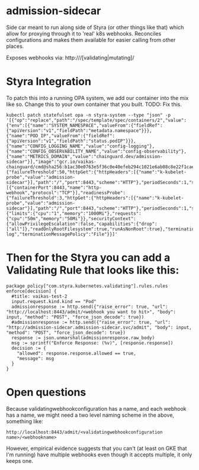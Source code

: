 # admission-sidecar

Side car meant to run along side of Styra (or other things like that) which
allow for proxying through it to 'real' k8s webhooks. Reconciles configurations
and makes them available for easier calling from other places.

Exposes webhooks via:
http://<thisservice>/[validating|mutating]/<name of the k8s webhook>

# Styra Integration

To patch this into a running OPA system, we add our container into the mix like so. Change this to your own container that you built. TODO: Fix this.

```
kubectl patch statefulset opa -n styra-system --type "json" -p '[{"op":"replace","path":"/spec/template/spec/containers/2","value": {"env":[{"name":"SYSTEM_NAMESPACE","valueFrom":{"fieldRef":{"apiVersion":"v1","fieldPath":"metadata.namespace"}}},{"name":"POD_IP","valueFrom":{"fieldRef":{"apiVersion":"v1","fieldPath":"status.podIP"}}},{"name":"CONFIG_LOGGING_NAME","value":"config-logging"},{"name":"CONFIG_OBSERVABILITY_NAME","value":"config-observability"},{"name":"METRICS_DOMAIN","value":"chainguard.dev/admission-sidecar"}],"image":"gcr.io/vaikas-chainguard/cmd@sha256:b1ac30e0763e5f36c0e40efeb294c1021e6ab08c8e22f1cae3122396eb894e55","imagePullPolicy":"IfNotPresent","livenessProbe":{"failureThreshold":50,"httpGet":{"httpHeaders":[{"name":"k-kubelet-probe","value":"admission-sidecar"}],"path":"/","port":8443,"scheme":"HTTP"},"periodSeconds":1,"successThreshold":1,"timeoutSeconds":1},"name":"controller","ports":[{"containerPort":8443,"name":"http-webhook","protocol":"TCP"}],"readinessProbe":{"failureThreshold":3,"httpGet":{"httpHeaders":[{"name":"k-kubelet-probe","value":"admission-sidecar"}],"path":"/","port":8443,"scheme":"HTTP"},"periodSeconds":1,"successThreshold":1,"timeoutSeconds":1},"resources":{"limits":{"cpu":"1","memory":"1000Mi"},"requests":{"cpu":"50m","memory":"50Mi"}},"securityContext":{"allowPrivilegeEscalation":false,"capabilities":{"drop":["all"]},"readOnlyRootFilesystem":true,"runAsNonRoot":true},"terminationMessagePath":"/dev/termination-log","terminationMessagePolicy":"File"}}]'

```


# Then for the Styra you can add a Validating Rule that looks like this:

```
package policy["com.styra.kubernetes.validating"].rules.rules
enforce[decision] {
  #title: vaikas-test-2
  input.request.kind.kind == "Pod"
  admissionresponse := http.send({"raise_error": true, "url": "http://localhost:8443/admit/<webhook you want to hit>", "body": input, "method": "POST", "force_json_decode": true})
  #admissionresponse := http.send({"raise_error": true, "url": "http://admission-sidecar.admission-sidecar.svc/admit", "body": input, "method": "POST", "force_json_decode": true})
  response := json.unmarshal(admissionresponse.raw_body)
  msg := sprintf("Enforce Response: (%v)", [response.response])
  decision := {
    "allowed": response.response.allowed == true,
    "message": msg
  }
}
```

# Open questions

Because validatingwebhookconfiguration has a name, and each webhook has a name,
we might need a two level naming scheme in the above, something like:

```
http://localhost:8443/admit/<validatingwebhookconfiguration name>/<webhookname>
```

However, empirical evidence suggests that you can't (at least on GKE that I'm
running) have multiple webhooks even though it accepts multiple, it only keeps
one.
